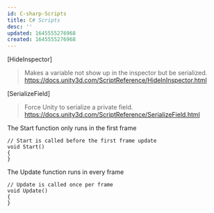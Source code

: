 ```yaml
---
id: C-sharp-Scripts
title: C# Scripts
desc: ''
updated: 1645555276968
created: 1645555276968
---
```


[HideInspector]
>Makes a variable not show up in the inspector but be serialized.
https://docs.unity3d.com/ScriptReference/HideInInspector.html

[SerializeField]
> Force Unity to serialize a private field.
https://docs.unity3d.com/ScriptReference/SerializeField.html

The Start function only runs in the first frame

```
// Start is called before the first frame update
void Start()
{       
}
```



The Update function runs in every frame

```
// Update is called once per frame
void Update()
{
}
```